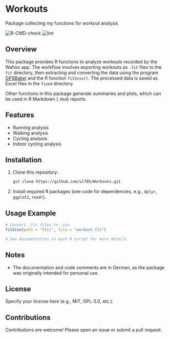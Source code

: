 # Workouts

Package collecting my functions for workout analysis

![R-CMD-check](https://github.com/ulf85/Workouts/workflows/R-CMD-check/badge.svg)
![lint](https://github.com/ulf85/Workouts/workflows/lint/badge.svg)

## Overview
This package provides R functions to analyze workouts recorded by the Wahoo app. The workflow involves exporting workouts as `.fit` files to the `fit` directory, then extracting and converting the data using the program [GPSBabel](https://www.gpsbabel.org/) and the R function `fit2csv()`. The processed data is saved as Excel files in the `fixed` directory.

Other functions in this package generate summaries and plots, which can be used in R Markdown (`.Rmd`) reports.

## Features
- Running analysis
- Walking analysis
- Cycling analysis
- Indoor cycling analysis

## Installation
1. Clone this repository:
   ```sh
   git clone https://github.com/ulf85/Workouts.git
   ```
2. Install required R packages (see code for dependencies, e.g., `dplyr`, `ggplot2`, `readr`).

## Usage Example
```r
# Convert .fit files to .csv
fit2csv(path = "fit/", file = "workout.fit")

# See documentation in each R script for more details
```

## Notes
- The documentation and code comments are in German, as the package was originally intended for personal use.

## License
Specify your license here (e.g., MIT, GPL-3.0, etc.).

## Contributions
Contributions are welcome! Please open an issue or submit a pull request.
